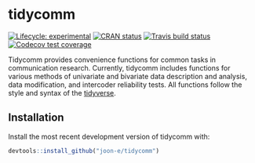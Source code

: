 
<!-- README.md is generated from README.Rmd. Please edit that file -->

# tidycomm

<!-- badges: start -->

[![Lifecycle:
experimental](https://img.shields.io/badge/lifecycle-experimental-orange.svg)](https://www.tidyverse.org/lifecycle/#experimental)
[![CRAN
status](https://www.r-pkg.org/badges/version/tidycomm)](https://CRAN.R-project.org/package=tidycomm)
[![Travis build
status](https://travis-ci.org/joon-e/tidycomm.svg?branch=master)](https://travis-ci.org/joon-e/tidycomm)
[![Codecov test
coverage](https://codecov.io/gh/joon-e/tidycomm/branch/master/graph/badge.svg)](https://codecov.io/gh/joon-e/tidycomm?branch=master)
<!-- badges: end -->

Tidycomm provides convenience functions for common tasks in
communication research. Currently, tidycomm includes functions for
various methods of univariate and bivariate data description and
analysis, data modification, and intercoder reliability tests. All
functions follow the style and syntax of the
[tidyverse](https://www.tidyverse.org/).

## Installation

Install the most recent development version of tidycomm with:

``` r
devtools::install_github("joon-e/tidycomm")
```
